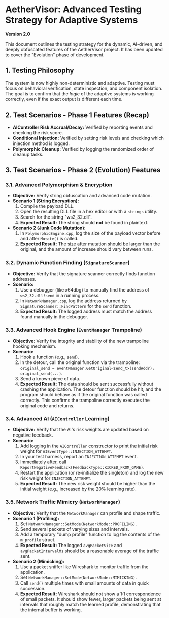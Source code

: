 # AetherVisor: Advanced Testing Strategy for Adaptive Systems
**Version 2.0**

This document outlines the testing strategy for the dynamic, AI-driven, and deeply obfuscated features of the AetherVisor project. It has been updated to cover the "Evolution" phase of development.

## 1. Testing Philosophy

The system is now highly non-deterministic and adaptive. Testing must focus on behavioral verification, state inspection, and component isolation. The goal is to confirm that the *logic* of the adaptive systems is working correctly, even if the exact output is different each time.

## 2. Test Scenarios - Phase 1 Features (Recap)

- **AIController Risk Accrual/Decay:** Verified by reporting events and checking the risk score.
- **Conditional Injection:** Verified by setting risk levels and checking which injection method is logged.
- **Polymorphic Cleanup:** Verified by logging the randomized order of cleanup tasks.

## 3. Test Scenarios - Phase 2 (Evolution) Features

### 3.1. Advanced Polymorphism & Encryption
- **Objective:** Verify string obfuscation and advanced code mutation.
- **Scenario 1 (String Encryption):**
    1. Compile the payload DLL.
    2. Open the resulting DLL file in a hex editor or with a `strings` utility.
    3. Search for the string "ws2_32.dll".
    4. **Expected Result:** The string should **not** be found in plaintext.
- **Scenario 2 (Junk Code Mutation):**
    1. In `PolymorphicEngine.cpp`, log the size of the payload vector before and after `Mutate()` is called.
    2. **Expected Result:** The size after mutation should be larger than the original, and the amount of increase should vary between runs.

### 3.2. Dynamic Function Finding (`SignatureScanner`)
- **Objective:** Verify that the signature scanner correctly finds function addresses.
- **Scenario:**
    1. Use a debugger (like x64dbg) to manually find the address of `ws2_32.dll!send` in a running process.
    2. In `NetworkManager.cpp`, log the address returned by `SignatureScanner::FindPattern` for the `send` function.
    3. **Expected Result:** The logged address must match the address found manually in the debugger.

### 3.3. Advanced Hook Engine (`EventManager` Trampoline)
- **Objective:** Verify the integrity and stability of the new trampoline hooking mechanism.
- **Scenario:**
    1. Hook a function (e.g., `send`).
    2. In the detour, call the original function via the trampoline: `original_send = eventManager.GetOriginal<send_t>(sendAddr); original_send(...)`.
    3. Send a known piece of data.
    4. **Expected Result:** The data should be sent successfully without crashing the application. The detour function should be hit, and the program should behave as if the original function was called correctly. This confirms the trampoline correctly executes the original code and returns.

### 3.4. Advanced AI (`AIController` Learning)
- **Objective:** Verify that the AI's risk weights are updated based on negative feedback.
- **Scenario:**
    1. Add logging in the `AIController` constructor to print the initial risk weight for `AIEventType::INJECTION_ATTEMPT`.
    2. In your test harness, report an `INJECTION_ATTEMPT` event.
    3. Immediately after, call `ReportNegativeFeedback(FeedbackType::KICKED_FROM_GAME)`.
    4. Restart the application (or re-initialize the singleton) and log the new risk weight for `INJECTION_ATTEMPT`.
    5. **Expected Result:** The new risk weight should be higher than the initial weight (e.g., increased by the 20% learning rate).

### 3.5. Network Traffic Mimicry (`NetworkManager`)
- **Objective:** Verify that the `NetworkManager` can profile and shape traffic.
- **Scenario 1 (Profiling):**
    1. Set `NetworkManager::SetMode(NetworkMode::PROFILING)`.
    2. Send several packets of varying sizes and intervals.
    3. Add a temporary "dump profile" function to log the contents of the `m_profile` struct.
    4. **Expected Result:** The logged `avgPacketSize` and `avgPacketIntervalMs` should be a reasonable average of the traffic sent.
- **Scenario 2 (Mimicking):**
    1. Use a packet sniffer like Wireshark to monitor traffic from the application.
    2. Set `NetworkManager::SetMode(NetworkMode::MIMICKING)`.
    3. Call `send()` multiple times with small amounts of data in quick succession.
    4. **Expected Result:** Wireshark should not show a 1:1 correspondence of small packets. It should show fewer, larger packets being sent at intervals that roughly match the learned profile, demonstrating that the internal buffer is working.
